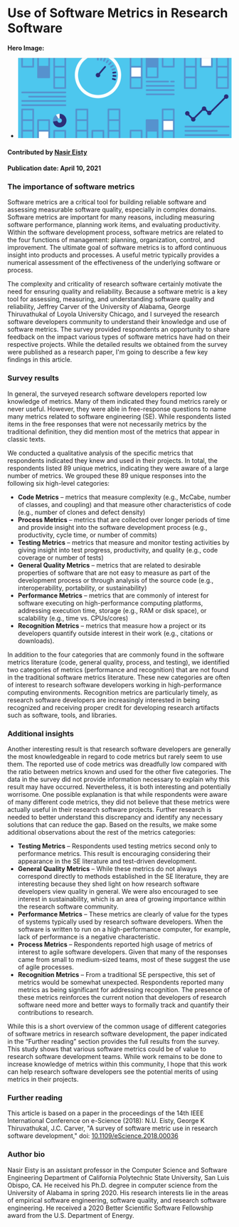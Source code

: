 # Use of Software Metrics in Research Software

**Hero Image:**

- <img src='https://github.com/betterscientificsoftware/images/raw/master/Blog_0421_Metrics.jpg'>

#### Contributed by [Nasir Eisty](https://github.com/neisty)

#### Publication date: April 10, 2021

### The importance of software metrics

Software metrics are a critical tool for building reliable software and assessing measurable software quality, especially in complex domains. Software metrics are important for many reasons, including measuring software performance, planning work items, and evaluating productivity. Within the software development process, software metrics are related to the four functions of management: planning, organization, control, and improvement. The ultimate goal of software metrics is to afford continuous insight into products and processes. A useful metric typically provides a numerical assessment of the effectiveness of the underlying software or process. 

The complexity and criticality of research software certainly motivate the need for ensuring quality and reliability. Because a software metric is a key tool for assessing, measuring, and understanding software quality and reliability, Jeffrey Carver of the University of Alabama, George Thiruvathukal of Loyola University Chicago, and I surveyed the research software developers community to understand their knowledge and use of software metrics. The survey provided respondents an opportunity to share feedback on the impact various types of software metrics have had on their respective projects. While the detailed results we obtained from the survey were published as a research paper, I'm going to describe a few key findings in this article.

### Survey results

In general, the surveyed research software developers reported low knowledge of metrics. Many of them indicated they found metrics rarely or never useful. However, they were able in free-response questions to name many metrics related to software engineering (SE). While respondents listed items in the free responses that were not necessarily metrics by the traditional definition, they did mention most of the metrics that appear in classic texts.

We conducted a qualitative analysis of the specific metrics that respondents indicated they knew and used in their projects. In total, the respondents listed 89 unique metrics, indicating they were aware of a large number of metrics. We grouped these 89 unique responses into the following six high-level categories:
* **Code Metrics** –  metrics that measure complexity (e.g., McCabe, number of classes, and coupling) and that measure other characteristics of code (e.g., number of clones and defect density)
* **Process Metrics** – metrics that are collected over longer periods of time and provide insight into the software development process (e.g., productivity, cycle time, or number of commits)
* **Testing Metrics** –  metrics that measure and monitor testing activities by giving insight into test progress, productivity, and quality (e.g., code coverage or number of tests)
* **General Quality Metrics** –  metrics that are related to desirable properties of software that are not easy to measure as part of the development process or through analysis of the source code (e.g., interoperability, portability, or sustainability)
* **Performance Metrics** – metrics that are commonly of interest for software executing on high-performance computing platforms, addressing execution time, storage (e.g., RAM or disk space), or scalability (e.g., time vs. CPUs/cores)
* **Recognition Metrics** –  metrics that measure how a project or its developers quantify outside interest in their work (e.g., citations or downloads). 

In addition to the four categories that are commonly found in the software metrics literature (code, general quality, process, and testing), we identified two categories of metrics (performance and recognition) that are not found in the traditional software metrics literature. These new categories are often of interest to research software developers working in high-performance computing environments. Recognition metrics are particularly timely, as research software developers are increasingly interested in being recognized and receiving proper credit for developing research artifacts such as software, tools, and libraries.

### Additional insights

Another interesting result is that research software developers are generally the most knowledgeable in regard to code metrics but rarely seem to use them. The reported use of code metrics was dreadfully low compared with the ratio between metrics known and used for the other five categories. The data in the survey did not provide information necessary to explain why this result may have occurred. Nevertheless, it is both interesting and potentially worrisome. One possible explanation is that while respondents were aware of many different code metrics, they did not believe that these metrics were actually useful in their research software projects. Further research is needed to better understand this discrepancy and identify any necessary solutions that can reduce the gap. Based on the results, we make some additional observations about the rest of the metrics categories:
* **Testing Metrics** – Respondents used testing metrics second only to performance metrics. This result is encouraging considering their appearance in the SE literature and test-driven development.
* **General Quality Metrics** – While these metrics do not always correspond directly to methods established in the SE literature, they are interesting because they shed light on how research software developers view quality in general. We were also encouraged to see interest in sustainability, which is an area of growing importance within the research software community.
* **Performance Metrics** – These metrics are clearly of value for the types of systems typically used by research software developers. When the software is written to run on a high-performance computer, for example, lack of performance is a negative characteristic.
* **Process Metrics** – Respondents reported high usage of metrics of interest to agile software developers. Given that many of the responses came from small to medium-sized teams, most of these suggest the use of agile processes.
* **Recognition Metrics** – From a traditional SE perspective, this set of metrics would be somewhat unexpected. Respondents reported many metrics as being significant for addressing recognition. The presence of these metrics reinforces the current notion that developers of research software need more and better ways to formally track and quantify their contributions to research.

While this is a short overview of the common usage of different categories of software metrics in research software development, the paper indicated in the “Further reading” section provides the full results from the survey. This study shows that various software metrics could be of value to research software development teams. While work remains to be done to increase knowledge of metrics within this community, I hope that this work can help research software developers see the potential merits of using metrics in their projects.

### Further reading
This article is based on a paper in the proceedings of the 14th IEEE International Conference on e-Science (2018): N.U. Eisty, George K Thiruvathukal, J.C. Carver, "A survey of software metric use in research software development," doi: [10.1109/eScience.2018.00036](https://doi.org/10.1109/eScience.2018.00036)

### Author bio
Nasir Eisty is an assistant professor in the Computer Science and Software Engineering Department of California Polytechnic State University, San Luis Obispo, CA. He received his Ph.D. degree in computer science from the University of Alabama in spring 2020. His research interests lie in the areas of empirical software engineering, software quality, and research software engineering. He received a 2020 Better Scientific Software Fellowship award from the U.S. Department of Energy.

<!---
Publish: yes
Pinned: no
Topics: software engineering, software process improvement
RSS update: 2021-04-10
--->
